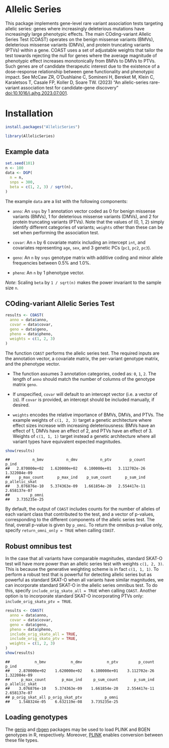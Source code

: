 # Allelic Series

This package implements gene-level rare variant association tests
targeting allelic series: genes where increasingly deleterious mutations
have increasingly large phenotypic effects. The main COding-variant
Allelic Series Test (COAST) operates on the benign missense variants
(BMVs), deleterious missense variants (DMVs), and protein truncating
variants (PTVs) within a gene. COAST uses a set of adjustable weights
that tailor the test towards rejecting the null for genes where the
average magnitude of phenotypic effect increases monotonically from BMVs
to DMVs to PTVs. Such genes are of candidate therapeutic interest due to
the existence of a dose-response relationship between gene functionality
and phenotypic impact. See McCaw ZR, O’Dushlaine C, Somineni H, Bereket
M, Klein C, Karaletsos T, Casale FP, Koller D, Soare TW. (2023) “An
allelic-series rare-variant association test for candidate-gene
discovery”
[doi:10.1016/j.ajhg.2023.07.001](https://www.cell.com/ajhg/fulltext/S0002-9297(23)00241-0).

# Installation

``` r
install.packages("AllelicSeries")
```

``` r
library(AllelicSeries)
```

## Example data

``` r
set.seed(101)
n <- 100
data <- DGP(
  n = n,
  snps = 300,
  beta = c(1, 2, 3) / sqrt(n),
)
```

The example `data` are a list with the following components:

- `anno`: An `snps` by 1 annotation vector coded as 0 for benign
  missense variants (BMVs), 1 for deleterious missense variants (DMVs),
  and 2 for protein truncating variants (PTVs). Note that the values of
  (0, 1, 2) simply identify different categories of variants; `weights`
  other than these can be set when performing the association test.

- `covar`: An `n` by 6 covariate matrix including an intercept `int`,
  and covariates representing `age`, `sex`, and 3 genetic PCs (`pc1`,
  `pc2`, `pc3`).

- `geno`: An `n` by `snps` genotype matrix with additive coding and
  minor allele frequencies between 0.5% and 1.0%.

- `pheno`: An `n` by 1 phenotype vector.

*Note*: Scaling `beta` by `1 / sqrt(n)` makes the power invariant to the
sample size `n`.

## COding-variant Allelic Series Test

``` r
results <- COAST(
  anno = data$anno,
  covar = data$covar,
  geno = data$geno,
  pheno = data$pheno,
  weights = c(1, 2, 3)
)
```

The function `COAST` performs the allelic series test. The required
inputs are the annotation vector, a covariate matrix, the per-variant
genotype matrix, and the phenotype vector.

- The function assumes 3 annotation categories, coded as: `0`, `1`, `2`.
  The length of `anno` should match the number of columns of the
  genotype matrix `geno`.

- If unspecified, `covar` will default to an intercept vector (i.e. a
  vector of `1`s). If `covar` is provided, an intercept should be
  included manually, if desired.

- `weights` encodes the relative importance of BMVs, DMVs, and PTVs. The
  example weights of `c(1, 2, 3)` target a genetic architecture where
  effect sizes increase with increasing deleteriousness: BMVs have an
  effect of 1, DMVs have an effect of 2, and PTVs have an effect of 3.
  Weights of `c(1, 1, 1)` target instead a genetic architecture where
  all variant types have equivalent expected magnitudes.

``` r
show(results)
```

    ##          n_bmv          n_dmv          n_ptv        p_count          p_ind 
    ##   2.870000e+02   1.620000e+02   6.100000e+01   3.112702e-26   1.322084e-09 
    ##    p_max_count      p_max_ind    p_sum_count      p_sum_ind p_allelic_skat 
    ##   3.076876e-10   5.374363e-09   1.661854e-20   2.554417e-11   2.658137e-07 
    ##         p_omni 
    ##   3.735235e-25

By default, the output of `COAST` includes counts for the number of
alleles of each variant class that contributed to the test, and a vector
of p-values, corresponding to the different components of the allelic
series test. The final, overall p-value is given by `p_omni`. To return
the omnibus p-value only, specify `return_omni_only = TRUE` when calling
`COAST`.

## Robust omnibus test

In the case that all variants have comparable magnitudes, standard
SKAT-O test will have more power than an allelic series test with
weights `c(1, 2, 3)`. This is because the generative weighting scheme is
in fact `c(1, 1, 1)`. To perform a robust test that is powerful for
detecting allelic series but as powerful as standard SKAT-O when all
variants have similar magnitudes, we can incorporate standard SKAT-O in
the allelic series omnibus test. To do this, specify
`include_orig_skato_all = TRUE` when calling `COAST`. Another option is
to incorporate standard SKAT-O incorporating PTVs only:
`include_orig_skato_ptv = TRUE`.

``` r
results <- COAST(
  anno = data$anno,
  covar = data$covar,
  geno = data$geno,
  pheno = data$pheno,
  include_orig_skato_all = TRUE,
  include_orig_skato_ptv = TRUE,
  weights = c(1, 2, 3)
)
show(results)
```

    ##           n_bmv           n_dmv           n_ptv         p_count           p_ind 
    ##    2.870000e+02    1.620000e+02    6.100000e+01    3.112702e-26    1.322084e-09 
    ##     p_max_count       p_max_ind     p_sum_count       p_sum_ind  p_allelic_skat 
    ##    3.076876e-10    5.374363e-09    1.661854e-20    2.554417e-11    2.658137e-07 
    ## p_orig_skat_all p_orig_skat_ptv          p_omni 
    ##    1.548324e-05    6.632119e-08    3.735235e-25

## Loading genotypes

The [genio](https://CRAN.R-project.org/package=genio) and
[rbgen](https://enkre.net/cgi-bin/code/bgen/wiki?name=rbgen) packages
may be used to load PLINK and BGEN genotypes in R, respectively.
Moreover, [PLINK](https://www.cog-genomics.org/plink/2.0/) enables
conversion between these file types.

